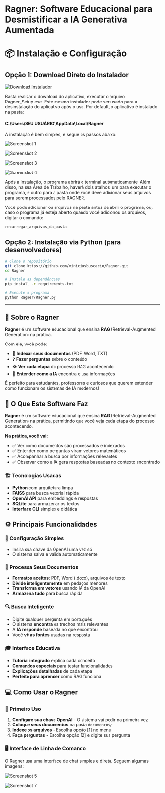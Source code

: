# Ragner: Software Educacional para Desmistificar a IA Generativa Aumentada 

# 📦 Instalação e Configuração


## Opção 1: Download Direto do Instalador

[![Download Instalador](https://img.shields.io/badge/Download-Ragner_Setup.exe-blue?style=for-the-badge&logo=windows)](installer/Ragner_Setup.exe)

Basta realizar o download do aplicativo, executar o arquivo Ragner_Setup.exe. Este mesmo instalador pode ser usado para a desinstalação do aplicativo após o uso. Por default, o aplicativo é instalado na pasta:
#### C:\Users\SEU USUÁRIO\AppData\Local\Ragner

A instalação é bem simples, e segue os passos abaixo:


![Screenshot 1](installer/screenshots/01.png)

![Screenshot 2](installer/screenshots/02.png)

![Screenshot 3](installer/screenshots/03.png)

![Screenshot 4](installer/screenshots/04.png)

Após a instalação, o programa abrirá o terminal automaticamente. Além disso, na sua Área de Trabalho, haverá dois atalhos, um para executar o programa, e outro para a pasta onde você deve adicionar seus arquivos para serem processados pelo RAGNER.

Você pode adicionar os arquivos na pasta antes de abrir o programa, ou, caso o programa já esteja aberto quando você adicionou os arquivos, digitar o comando:

```bash
recarregar_arquivos_da_pasta
```

## Opção 2: Instalação via Python (para desenvolvedores)

```bash
# Clone o repositório
git clone https://github.com/viniciusbuscacio/Ragner.git
cd Ragner

# Instale as dependências
pip install -r requirements.txt

# Execute o programa
python Ragner/Ragner.py
```

---

## 📖 Sobre o Ragner

**Ragner** é um software educacional que ensina **RAG** (Retrieval-Augmented Generation) na prática.

Com ele, você pode:
- 📄 **Indexar seus documentos** (PDF, Word, TXT)
- ❓ **Fazer perguntas** sobre o conteúdo
- 👁️ **Ver cada etapa** do processo RAG acontecendo
- 🧠 **Entender como a IA** encontra e usa informações

É perfeito para estudantes, professores e curiosos que querem entender como funcionam os sistemas de IA modernos!

## 🎯 O Que Este Software Faz

**Ragner** é um software educacional que ensina **RAG** (Retrieval-Augmented Generation) na prática, permitindo que você veja cada etapa do processo acontecendo.

**Na prática, você vai:**
- ✅ Ver como documentos são processados e indexados
- ✅ Entender como perguntas viram vetores matemáticos
- ✅ Acompanhar a busca por informações relevantes
- ✅ Observar como a IA gera respostas baseadas no contexto encontrado

### 🏗️ Tecnologias Usadas
- **Python** com arquitetura limpa
- **FAISS** para busca vetorial rápida
- **OpenAI API** para embeddings e respostas
- **SQLite** para armazenar os textos
- **Interface CLI** simples e didática

## ⚙️ Principais Funcionalidades

### 🔑 Configuração Simples
- Insira sua chave da OpenAI uma vez só
- O sistema salva e valida automaticamente


### 📄 Processa Seus Documentos
- **Formatos aceitos**: PDF, Word (.docx), arquivos de texto
- **Divide inteligentemente** em pedaços menores
- **Transforma em vetores** usando IA da OpenAI
- **Armazena tudo** para busca rápida

### 🔍 Busca Inteligente
- Digite qualquer pergunta em português
- O sistema **encontra** os trechos mais relevantes
- A **IA responde** baseada no que encontrou
- Você **vê as fontes** usadas na resposta

### 🎓 Interface Educativa
- **Tutorial integrado** explica cada conceito
- **Comandos especiais** para testar funcionalidades
- **Explicações detalhadas** de cada etapa
- **Perfeito para aprender** como RAG funciona

## 💻 Como Usar o Ragner

### 🎯 Primeiro Uso
1. **Configure sua chave OpenAI** - O sistema vai pedir na primeira vez
2. **Coloque seus documentos** na pasta `documentos/` 
3. **Indexe os arquivos** - Escolha opção [1] no menu
4. **Faça perguntas** - Escolha opção [2] e digite sua pergunta

### 🖥️ Interface de Linha de Comando
O Ragner usa uma interface de chat simples e direta. Seguem algumas imagens:

![Screenshot 5](installer/screenshots/05.png)

![Screenshot 7](installer/screenshots/07.png)
